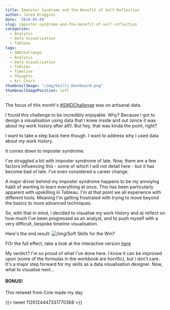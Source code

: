 ```yaml
---
title: Imposter Syndrome and the Benefit of Self-Reflection
author: Jared Braggins
date: '2019-05-09'
slug: imposter-syndrome-and-the-benefit-of-self-reflection
categories:
  - Analysis
  - Data Visualisation
  - Tableau
tags:
  - SWDChallenge
  - Analysis
  - Data Visualisation
  - Tableau
  - Timeline
  - Thoughts
  - Arc Chart
thumbnailImage: "/img/Skills_Dashboard.png"
thumbnailImagePosition: left
---
```


The focus of this month's [#SWDChallenge](http://www.storytellingwithdata.com/blog/2019/5/1/swdchallenge-artisanal-data) was on artisanal data. 

I found this challenge to be incredibly enjoyable. Why? Because I got to design a visualisation using data that I knew inside and out (since it was about my work history after all!). But hey, that was kinda the point, right?

I want to take a step back here though. I want to address why I used data about my work history. 

It comes down to imposter syndrome. 

I've struggled a bit with imposter syndrome of late. Now, there are a few factors influencing this - some of which I will not detail here - but it has become bad of late. I've even considered a career change.

A major driver behind my imposter syndrome happens to be my annoying habit of wanting to learn everything at once. This has been particularly apparent with upskilling in Tableau. I'm at that point we all experience with different tools. Meaning I'm getting frustrated with trying to move beyond the basics to more advanced techniques.

So, with that in mind, I decided to visualise my work history and a) reflect on how much I've been progressed as an analyst, and b) push myself with a very difficult, bespoke timeline visualisation. 

Here's the end result:
<img src="/img/Skills_Dashboard.png" title="/img/Soft Skills for the Win?"/>

FOr the full effect, take a look at the interactive version [here](https://public.tableau.com/profile/jared.braggins2936#!/vizhome/JobHistory_15568444434680/Skills_Dashboard)

My verdict? I'm so proud of what I've done here. I know it can be improved upon (some of the formulas in the workbook are horrific), but I don't care. It's a major step forward for my skills as a data visualisation designer. Now, what to visualise next...

#### BONUS! 

This retweet from Cole made my day

{{< tweet 1126124447331770368 >}}



